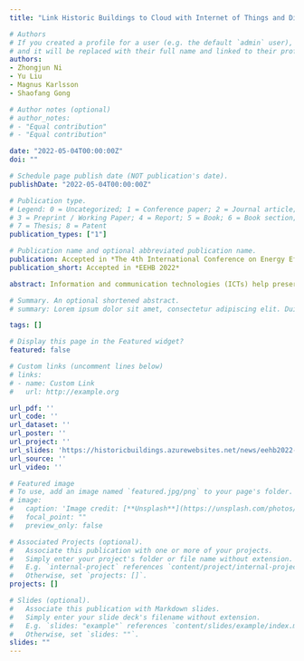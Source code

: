 ```yaml
---
title: "Link Historic Buildings to Cloud with Internet of Things and Digital Twins"

# Authors
# If you created a profile for a user (e.g. the default `admin` user), write the username (folder name) here 
# and it will be replaced with their full name and linked to their profile.
authors:
- Zhongjun Ni
- Yu Liu
- Magnus Karlsson
- Shaofang Gong

# Author notes (optional)
# author_notes:
# - "Equal contribution"
# - "Equal contribution"

date: "2022-05-04T00:00:00Z"
doi: ""

# Schedule page publish date (NOT publication's date).
publishDate: "2022-05-04T00:00:00Z"

# Publication type.
# Legend: 0 = Uncategorized; 1 = Conference paper; 2 = Journal article;
# 3 = Preprint / Working Paper; 4 = Report; 5 = Book; 6 = Book section;
# 7 = Thesis; 8 = Patent
publication_types: ["1"]

# Publication name and optional abbreviated publication name.
publication: Accepted in *The 4th International Conference on Energy Efficiency in Historic Buildings*
publication_short: Accepted in *EEHB 2022*

abstract: Information and communication technologies (ICTs) help preserve historic buildings and optimize energy efficiency. This study proposes a digitalization framework for historic buildings by utilizing ICTs, such as Internet of Things (IoT), digital twins, and cloud computing. A digital twin is a digital representation of physical world assets that genuinely reflects the properties of real-world objects and processes. In this study, historic buildings are modeled with cloud-based digital twins. Indoor environmental data are collected with locally deployed sensors and ingested to a digital twin in real-time. The digital twin enables decision-makers to remotely monitor the indoor environment of a historic building and actively manipulate actuators to perform maintenance. Empowered by data analytics and artificial intelligence (AI), a digital twin can further simulate and predict state changes in a historic building to reach desired autonomous maintenance and energy saving.

# Summary. An optional shortened abstract.
# summary: Lorem ipsum dolor sit amet, consectetur adipiscing elit. Duis posuere tellus ac convallis placerat. Proin tincidunt magna sed ex sollicitudin condimentum.

tags: []

# Display this page in the Featured widget?
featured: false

# Custom links (uncomment lines below)
# links:
# - name: Custom Link
#   url: http://example.org

url_pdf: ''
url_code: ''
url_dataset: ''
url_poster: ''
url_project: ''
url_slides: 'https://historicbuildings.azurewebsites.net/news/eehb2022-talk-20220504'
url_source: ''
url_video: ''

# Featured image
# To use, add an image named `featured.jpg/png` to your page's folder. 
# image:
#   caption: 'Image credit: [**Unsplash**](https://unsplash.com/photos/pLCdAaMFLTE)'
#   focal_point: ""
#   preview_only: false

# Associated Projects (optional).
#   Associate this publication with one or more of your projects.
#   Simply enter your project's folder or file name without extension.
#   E.g. `internal-project` references `content/project/internal-project/index.md`.
#   Otherwise, set `projects: []`.
projects: []

# Slides (optional).
#   Associate this publication with Markdown slides.
#   Simply enter your slide deck's filename without extension.
#   E.g. `slides: "example"` references `content/slides/example/index.md`.
#   Otherwise, set `slides: ""`.
slides: ""
---
```


<!-- {{% callout note %}}
Click the *Cite* button above to demo the feature to enable visitors to import publication metadata into their reference management software.
{{% /callout %}}

{{% callout note %}}
Create your slides in Markdown - click the *Slides* button to check out the example.
{{% /callout %}}

Supplementary notes can be added here, including [code, math, and images](https://wowchemy.com/docs/writing-markdown-latex/). -->
